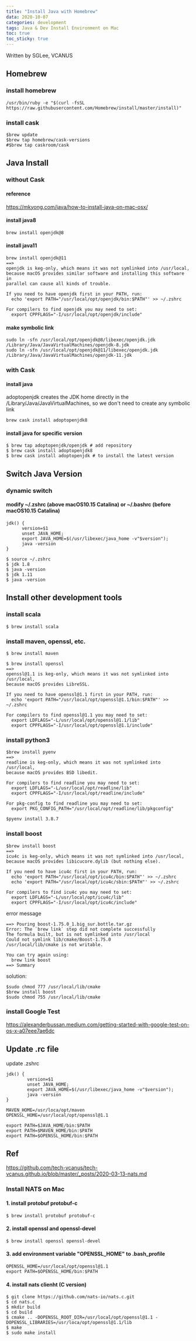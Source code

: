```yaml
---
title: "Install Java with Homebrew"
data: 2020-10-07
categories: development 
tags: Java & Dev Install Environment on Mac
toc: true
toc_sticky: true
---
```


Written by SGLee, VCANUS

## Homebrew
### install homebrew
```
/usr/bin/ruby -e "$(curl -fsSL https://raw.githubusercontent.com/Homebrew/install/master/install)"
```

### install cask
```
$brew update
$brew tap homebrew/cask-versions
#$brew tap caskroom/cask
```

## Java Install
### without Cask
#### reference
https://mkyong.com/java/how-to-install-java-on-mac-osx/
#### install java8
```
brew install openjdk@8
```
#### install java11
```
brew install openjdk@11
==>
openjdk is keg-only, which means it was not symlinked into /usr/local,
because macOS provides similar software and installing this software in
parallel can cause all kinds of trouble.

If you need to have openjdk first in your PATH, run:
  echo 'export PATH="/usr/local/opt/openjdk/bin:$PATH"' >> ~/.zshrc

For compilers to find openjdk you may need to set:
  export CPPFLAGS="-I/usr/local/opt/openjdk/include"
```
#### make symbolic link
```
sudo ln -sfn /usr/local/opt/openjdk@8/libexec/openjdk.jdk /Library/Java/JavaVirtualMachines/openjdk-8.jdk
sudo ln -sfn /usr/local/opt/openjdk@11/libexec/openjdk.jdk /Library/Java/JavaVirtualMachines/openjdk-11.jdk
```

### with Cask
#### install java
adoptopenjdk creates the JDK home directly in the /Library/Java/JavaVirtualMachines, so we don't need to create any symbolic link
```
brew cask install adoptopenjdk8
```

#### install java for specific version
```
$ brew tap adoptopenjdk/openjdk # add repository
$ brew cask install adoptopenjdk8
$ brew cask install adoptopenjdk # to install the latest version
```

## Switch Java Version
### dynamic switch
#### modify ~/.zshrc (above macOS10.15 Catalina) or ~/.bashrc (before macOS10.15 Catalina)
```
jdk() {
      version=$1
      unset JAVA_HOME;
      export JAVA_HOME=$(/usr/libexec/java_home -v"$version");
      java -version
}
```
```
$ source ~/.zshrc
$ jdk 1.8
$ java -version
$ jdk 1.11
$ java -version
```
## Install other development tools

### install scala
```
$ brew install scala
```
### install maven, openssl, etc.
```
$ brew install maven
```
```
$ brew install openssl
==>
openssl@1.1 is keg-only, which means it was not symlinked into /usr/local,
because macOS provides LibreSSL.

If you need to have openssl@1.1 first in your PATH, run:
  echo 'export PATH="/usr/local/opt/openssl@1.1/bin:$PATH"' >> ~/.zshrc

For compilers to find openssl@1.1 you may need to set:
  export LDFLAGS="-L/usr/local/opt/openssl@1.1/lib"
  export CPPFLAGS="-I/usr/local/opt/openssl@1.1/include"
```
### install python3
```
$brew install pyenv
==>
readline is keg-only, which means it was not symlinked into /usr/local,
because macOS provides BSD libedit.

For compilers to find readline you may need to set:
  export LDFLAGS="-L/usr/local/opt/readline/lib"
  export CPPFLAGS="-I/usr/local/opt/readline/include"

For pkg-config to find readline you may need to set:
  export PKG_CONFIG_PATH="/usr/local/opt/readline/lib/pkgconfig"
  
$pyenv install 3.8.7
```
### install boost
```
$brew install boost
==>
icu4c is keg-only, which means it was not symlinked into /usr/local,
because macOS provides libicucore.dylib (but nothing else).

If you need to have icu4c first in your PATH, run:
  echo 'export PATH="/usr/local/opt/icu4c/bin:$PATH"' >> ~/.zshrc
  echo 'export PATH="/usr/local/opt/icu4c/sbin:$PATH"' >> ~/.zshrc

For compilers to find icu4c you may need to set:
  export LDFLAGS="-L/usr/local/opt/icu4c/lib"
  export CPPFLAGS="-I/usr/local/opt/icu4c/include"
```
error message
```
==> Pouring boost-1.75.0_1.big_sur.bottle.tar.gz
Error: The `brew link` step did not complete successfully
The formula built, but is not symlinked into /usr/local
Could not symlink lib/cmake/Boost-1.75.0
/usr/local/lib/cmake is not writable.

You can try again using:
  brew link boost
==> Summary
```
solution:
```
$sudo chmod 777 /usr/local/lib/cmake
$brew install boost
$sudo chmod 755 /usr/local/lib/cmake
```
### install Google Test
https://alexanderbussan.medium.com/getting-started-with-google-test-on-os-x-a07eee7ae6dc


## Update .rc file
update .zshrc 
```
jdk() {
        version=$1
        unset JAVA_HOME;
        export JAVA_HOME=$(/usr/libexec/java_home -v"$version");
        java -version
}

MAVEN_HOME=/usr/loca/opt/maven
OPENSSL_HOME=/usr/local/opt/openssl@1.1

export PATH=$JAVA_HOME/bin:$PATH
export PATH=$MAVEN_HOME/bin:$PATH
export PATH=$OPENSSL_HOME/bin:$PATH
```

## Ref
https://github.com/tech-vcanus/tech-vcanus.github.io/blob/master/_posts/2020-03-13-nats.md

### Install NATS on Mac
#### 1. install protobuf protobuf-c
```
$ brew install protobuf protobuf-c
```
#### 2. install openssl and openssl-devel
```
$ brew install openssl openssl-devel
```
#### 3. add environment variable "OPENSSL_HOME" to .bash_profile
```
OPENSSL_HOME=/usr/local/opt/openssl@1.1
export PATH=$OPENSSL_HOME/bin:$PATH
```
#### 4. install nats clienht (C version)
```
$ git clone https://github.com/nats-io/nats.c.git
$ cd nats.c
$ mkdir build
$ cd build
$ cmake .. -DOPENSSL_ROOT_DIR=/usr/local/opt/openssl@1.1 -DOPENSSL_LIBRARIES=/usr/loca/opt/openssl@1.1/lib
$ make
$ sudo make install
```
